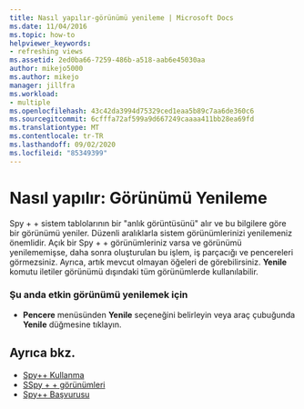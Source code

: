 ```yaml
---
title: Nasıl yapılır-görünümü yenileme | Microsoft Docs
ms.date: 11/04/2016
ms.topic: how-to
helpviewer_keywords:
- refreshing views
ms.assetid: 2ed0ba66-7259-486b-a518-aab6e45030aa
author: mikejo5000
ms.author: mikejo
manager: jillfra
ms.workload:
- multiple
ms.openlocfilehash: 43c42da3994d75329ced1eaa5b89c7aa6de360c6
ms.sourcegitcommit: 6cfffa72af599a9d667249caaaa411bb28ea69fd
ms.translationtype: MT
ms.contentlocale: tr-TR
ms.lasthandoff: 09/02/2020
ms.locfileid: "85349399"
---
```

# <a name="how-to-refresh-the-view"></a>Nasıl yapılır: Görünümü Yenileme
Spy + + sistem tablolarının bir "anlık görüntüsünü" alır ve bu bilgilere göre bir görünümü yeniler. Düzenli aralıklarla sistem görünümlerinizi yenilemeniz önemlidir. Açık bir Spy + + görünümleriniz varsa ve görünümü yenilememişse, daha sonra oluşturulan bu işlem, iş parçacığı ve pencereleri görmezsiniz. Ayrıca, artık mevcut olmayan öğeleri de görebilirsiniz. **Yenile** komutu iletiler görünümü dışındaki tüm görünümlerde kullanılabilir.

### <a name="to-refresh-the-currently-active-view"></a>Şu anda etkin görünümü yenilemek için

- **Pencere** menüsünden **Yenile** seçeneğini belirleyin veya araç çubuğunda **Yenile** düğmesine tıklayın.

## <a name="see-also"></a>Ayrıca bkz.
- [Spy++ Kullanma](../debugger/using-spy-increment.md)
- [SSpy + + görünümleri](../debugger/spy-increment-views.md)
- [Spy++ Başvurusu](../debugger/spy-increment-reference.md)